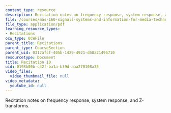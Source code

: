 ```yaml
---
content_type: resource
description: Recitation notes on frequency response, system response, and Z-transforms.
file: /courses/mas-160-signals-systems-and-information-for-media-technology-fall-2007/0198b00bc42fba1ab39daaa278108a35_rec10.pdf
file_type: application/pdf
learning_resource_types:
- Recitations
ocw_type: OCWFile
parent_title: Recitations
parent_type: CourseSection
parent_uid: 0317afcf-405b-1429-4921-d58a21496710
resourcetype: Document
title: Recitation 10
uid: 0198b00b-c42f-ba1a-b39d-aaa278108a35
video_files:
  video_thumbnail_file: null
video_metadata:
  youtube_id: null
---
```

Recitation notes on frequency response, system response, and Z-transforms.